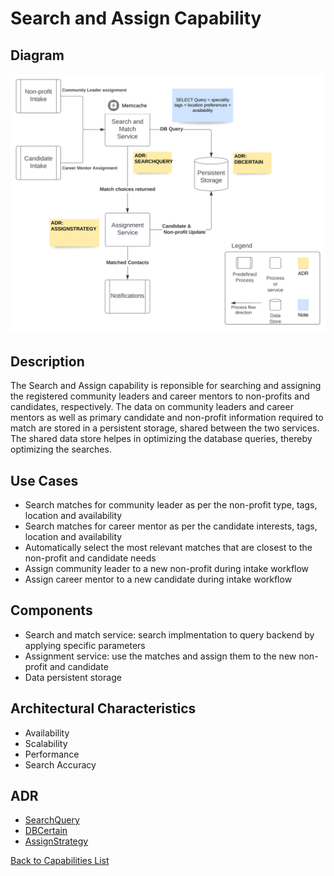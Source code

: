 # Search and Assign Capability

## Diagram
![AssignmentCapability](https://raw.githubusercontent.com/TheMarmots/ArchKatas2022/main/assets/SearchAssignCapability.svg)

## Description
The Search and Assign capability is reponsible for searching and assigning the registered community leaders and career mentors to non-profits and candidates, respectively. The data on community leaders and career mentors as well as primary candidate and non-profit information required to match are stored in a persistent storage, shared between the two services. The shared data store helpes in optimizing the database queries, thereby optimizing the searches.

## Use Cases
* Search matches for community leader as per the non-profit type, tags, location and availability
* Search matches for career mentor as per the candidate interests, tags, location and availability
* Automatically select the most relevant matches that are closest to the non-profit and candidate needs
* Assign community leader to a new non-profit during intake workflow
* Assign career mentor to a new candidate during intake workflow

## Components
* Search and match service: search implmentation to query backend by applying specific parameters
* Assignment service: use the matches and assign them to the new non-profit and candidate
* Data persistent storage


## Architectural Characteristics
* Availability
* Scalability
* Performance
* Search Accuracy


## ADR
- [SearchQuery](../../ADRs/SearchQuery.md)
- [DBCertain](../../ADRs/DBCertain.md)
- [AssignStrategy](../../ADRs/AssignStrategy.md)

[Back to Capabilities List](../../Solution/DetailedArch.md)